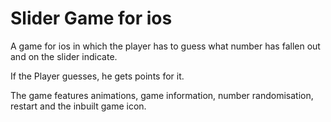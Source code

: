 # Slider Game for ios

A game for ios in which the player has to guess what number has fallen out and on the slider indicate.

If the Player guesses, he gets points for it. 

The game features animations, game information, number randomisation, restart and the inbuilt game icon.
